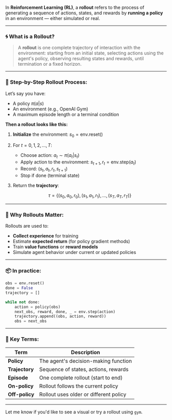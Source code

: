 In **Reinforcement Learning (RL)**, a **rollout** refers to the process of generating a sequence of actions, states, and rewards by **running a policy** in an environment — either simulated or real.

---

### 🌀 What is a Rollout?

> A **rollout** is one complete trajectory of interaction with the environment:
> starting from an initial state, selecting actions using the agent's policy, observing resulting states and rewards, until termination or a fixed horizon.

---

### 🔁 Step-by-Step Rollout Process:

Let’s say you have:

* A policy $\pi(a|s)$
* An environment (e.g., OpenAI Gym)
* A maximum episode length or a terminal condition

**Then a rollout looks like this:**

1. **Initialize** the environment:
   $s_0 = \text{env.reset()}$

2. For $t = 0, 1, 2, ..., T$:

   * Choose action:
     $a_t \sim \pi(a_t | s_t)$
   * Apply action to the environment:
     $s_{t+1}, r_t = \text{env.step}(a_t)$
   * Record:
     $(s_t, a_t, r_t, s_{t+1})$
   * Stop if done (terminal state)

3. Return the **trajectory**:

   $$
   \tau = \left\{(s_0, a_0, r_0), (s_1, a_1, r_1), ..., (s_T, a_T, r_T)\right\}
   $$

---

### 🎯 Why Rollouts Matter:

Rollouts are used to:

* **Collect experience** for training
* Estimate **expected return** (for policy gradient methods)
* Train **value functions** or **reward models**
* Simulate agent behavior under current or updated policies

---

### 📦 In practice:

```python
obs = env.reset()
done = False
trajectory = []

while not done:
    action = policy(obs)
    next_obs, reward, done, _ = env.step(action)
    trajectory.append((obs, action, reward))
    obs = next_obs
```

---

### 🧠 Key Terms:

| Term           | Description                            |
| -------------- | -------------------------------------- |
| **Policy**     | The agent's decision-making function   |
| **Trajectory** | Sequence of states, actions, rewards   |
| **Episode**    | One complete rollout (start to end)    |
| **On-policy**  | Rollout follows the current policy     |
| **Off-policy** | Rollout uses older or different policy |

---

Let me know if you'd like to see a visual or try a rollout using `gym`.



